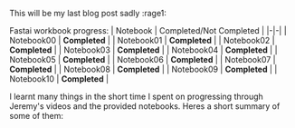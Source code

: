 This will be my last blog post sadly :rage1: 

Fastai workbook progress:
| Notebook | Completed/Not Completed |
|-|-|
| Notebook00 | **Completed** |
| Notebook01 | **Completed** |
| Notebook02 | **Completed** |
| Notebook03 | **Completed** |
| Notebook04 | **Completed** |
| Notebook05 | **Completed** |
| Notebook06 | **Completed** |
| Notebook07 | **Completed** |
| Notebook08 | **Completed** |
| Notebook09 | **Completed** |
| Notebook10 | **Completed** |

I learnt many things in the short time I spent on progressing through Jeremy's videos and the provided notebooks. Heres a short summary of some of them:



